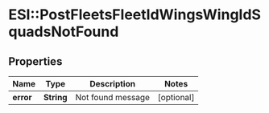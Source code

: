 # ESI::PostFleetsFleetIdWingsWingIdSquadsNotFound

## Properties
Name | Type | Description | Notes
------------ | ------------- | ------------- | -------------
**error** | **String** | Not found message | [optional] 


